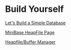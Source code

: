 # Build Yourself

[Let's Build a Simple Database](https://cstack.github.io/db_tutorial/)

[MiniBase HeapFile Page](https://github.com/Erodotos/MiniBase-HeapFile-Page)

[Heapfile/Buffer Manager](https://www.youtube.com/@taabishm2/videos)
